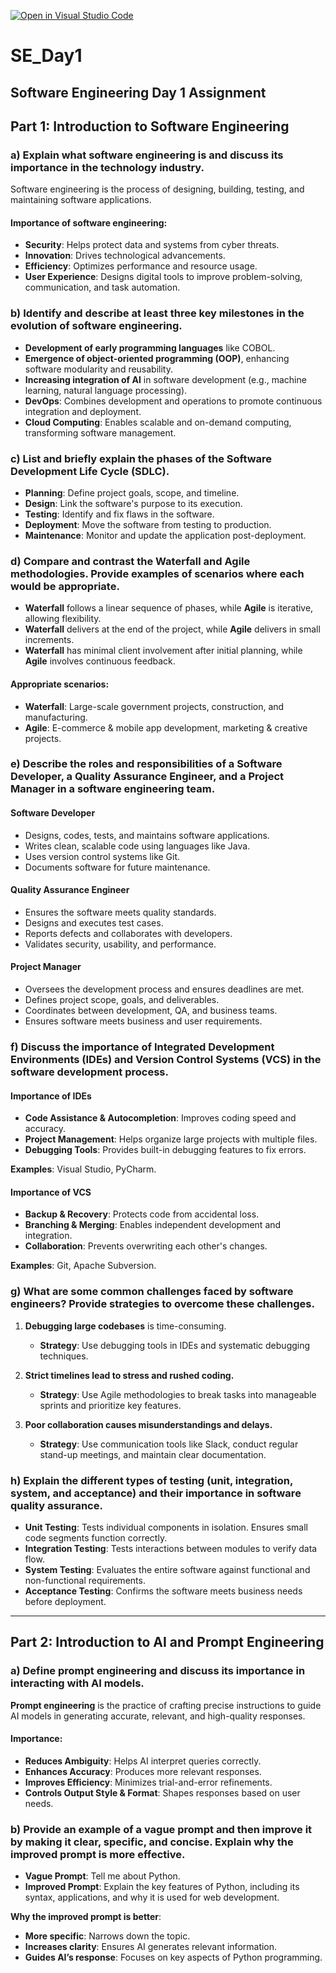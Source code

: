 [![Open in Visual Studio Code](https://classroom.github.com/assets/open-in-vscode-2e0aaae1b6195c2367325f4f02e2d04e9abb55f0b24a779b69b11b9e10269abc.svg)](https://classroom.github.com/online_ide?assignment_repo_id=18447518&assignment_repo_type=AssignmentRepo)
# SE_Day1  
## Software Engineering Day 1 Assignment  

## Part 1: Introduction to Software Engineering  

### a) Explain what software engineering is and discuss its importance in the technology industry.  
Software engineering is the process of designing, building, testing, and maintaining software applications.  

#### Importance of software engineering:  
- **Security**: Helps protect data and systems from cyber threats.  
- **Innovation**: Drives technological advancements.  
- **Efficiency**: Optimizes performance and resource usage.  
- **User Experience**: Designs digital tools to improve problem-solving, communication, and task automation.  

### b) Identify and describe at least three key milestones in the evolution of software engineering.  
- **Development of early programming languages** like COBOL.  
- **Emergence of object-oriented programming (OOP)**, enhancing software modularity and reusability.  
- **Increasing integration of AI** in software development (e.g., machine learning, natural language processing).  
- **DevOps**: Combines development and operations to promote continuous integration and deployment.  
- **Cloud Computing**: Enables scalable and on-demand computing, transforming software management.  

### c) List and briefly explain the phases of the Software Development Life Cycle (SDLC).  
- **Planning**: Define project goals, scope, and timeline.  
- **Design**: Link the software's purpose to its execution.  
- **Testing**: Identify and fix flaws in the software.  
- **Deployment**: Move the software from testing to production.  
- **Maintenance**: Monitor and update the application post-deployment.  

### d) Compare and contrast the Waterfall and Agile methodologies. Provide examples of scenarios where each would be appropriate.  
- **Waterfall** follows a linear sequence of phases, while **Agile** is iterative, allowing flexibility.  
- **Waterfall** delivers at the end of the project, while **Agile** delivers in small increments.  
- **Waterfall** has minimal client involvement after initial planning, while **Agile** involves continuous feedback.  

#### Appropriate scenarios:  
- **Waterfall**: Large-scale government projects, construction, and manufacturing.  
- **Agile**: E-commerce & mobile app development, marketing & creative projects.  

### e) Describe the roles and responsibilities of a Software Developer, a Quality Assurance Engineer, and a Project Manager in a software engineering team.  

#### Software Developer  
- Designs, codes, tests, and maintains software applications.  
- Writes clean, scalable code using languages like Java.  
- Uses version control systems like Git.  
- Documents software for future maintenance.  

#### Quality Assurance Engineer  
- Ensures the software meets quality standards.  
- Designs and executes test cases.  
- Reports defects and collaborates with developers.  
- Validates security, usability, and performance.  

#### Project Manager  
- Oversees the development process and ensures deadlines are met.  
- Defines project scope, goals, and deliverables.  
- Coordinates between development, QA, and business teams.  
- Ensures software meets business and user requirements.  

### f) Discuss the importance of Integrated Development Environments (IDEs) and Version Control Systems (VCS) in the software development process.  

#### Importance of IDEs  
- **Code Assistance & Autocompletion**: Improves coding speed and accuracy.  
- **Project Management**: Helps organize large projects with multiple files.  
- **Debugging Tools**: Provides built-in debugging features to fix errors.  

**Examples**: Visual Studio, PyCharm.  

#### Importance of VCS  
- **Backup & Recovery**: Protects code from accidental loss.  
- **Branching & Merging**: Enables independent development and integration.  
- **Collaboration**: Prevents overwriting each other's changes.  

**Examples**: Git, Apache Subversion.  

### g) What are some common challenges faced by software engineers? Provide strategies to overcome these challenges.  

1. **Debugging large codebases** is time-consuming.  
   - **Strategy**: Use debugging tools in IDEs and systematic debugging techniques.  

2. **Strict timelines lead to stress and rushed coding.**  
   - **Strategy**: Use Agile methodologies to break tasks into manageable sprints and prioritize key features.  

3. **Poor collaboration causes misunderstandings and delays.**  
   - **Strategy**: Use communication tools like Slack, conduct regular stand-up meetings, and maintain clear documentation.  

### h) Explain the different types of testing (unit, integration, system, and acceptance) and their importance in software quality assurance.  

- **Unit Testing**: Tests individual components in isolation. Ensures small code segments function correctly.  
- **Integration Testing**: Tests interactions between modules to verify data flow.  
- **System Testing**: Evaluates the entire software against functional and non-functional requirements.  
- **Acceptance Testing**: Confirms the software meets business needs before deployment.  

---

## Part 2: Introduction to AI and Prompt Engineering  

### a) Define prompt engineering and discuss its importance in interacting with AI models.  
**Prompt engineering** is the practice of crafting precise instructions to guide AI models in generating accurate, relevant, and high-quality responses.  

#### Importance:  
- **Reduces Ambiguity**: Helps AI interpret queries correctly.  
- **Enhances Accuracy**: Produces more relevant responses.  
- **Improves Efficiency**: Minimizes trial-and-error refinements.  
- **Controls Output Style & Format**: Shapes responses based on user needs.  

### b) Provide an example of a vague prompt and then improve it by making it clear, specific, and concise. Explain why the improved prompt is more effective.  

- **Vague Prompt**: Tell me about Python.  
- **Improved Prompt**: Explain the key features of Python, including its syntax, applications, and why it is used for web development.  

**Why the improved prompt is better**:  
- **More specific**: Narrows down the topic.  
- **Increases clarity**: Ensures AI generates relevant information.  
- **Guides AI’s response**: Focuses on key aspects of Python programming.  

